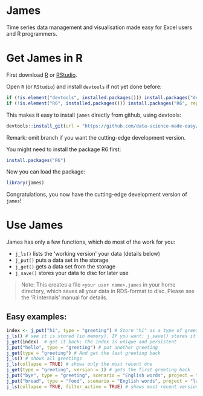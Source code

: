 # James
Time series data management and visualisation made easy for Excel users and R programmers.

# Get James in R
First download [R](https://cran.r-project.org/) or [RStudio](https://www.rstudio.com).

Open `R` (or `RStudio`) and install `devtools` if not yet done before:
``` R
if (!is.element("devtools", installed.packages())) install.packages("devtools", repos = "http://cran.us.r-project.org")
if (!is.element("R6", installed.packages())) install.packages("R6", repos = "http://cran.us.r-project.org")
```

This makes it easy to install `james` directly from github, using devtools:
``` R
devtools::install_git(url = "https://github.com/data-science-made-easy/james", branch = "release")
```
Remark: omit branch if you want the cutting-edge development version.

You might need to install the package R6 first:
``` R
install.packages("R6")
```

Now you can load the package:
``` R
library(james)
```

Congratulations, you now have the cutting-edge development version of `james`!

# Use James
James has only a few functions, which do most of the work for you:

- `j_ls()` lists the 'working version' your data (details below)
- `j_put()` puts a data set in the storage
- `j_get()` gets a data set from the storage
- `j_save()` stores your data to disc for later use

> Note: This creates a file `<your user name>.james` in your home directory, which saves all your data in RDS-format to disc. Please see the ‘R Internals’ manual for details.

## Easy examples:
``` R
index <- j_put("hi", type = "greeting") # Store "hi" as a type of greeting
j_ls() # see it is stored (in memory). If you want: j_save() stores it to disc, too.
j_get(index)  # get it back; the index is unique and persistent
j_put("hello", type = "greeting") # put another greeting
j_get(type = "greeting") # And get the last greeting back
j_ls() # shows all greetings
j_ls(collapse = TRUE) # shows only the most recent one
j_get(type = "greeting", version = 1) # gets the first greeting back
j_put("bye", type = "greeting", scenario = "English words", project = "language courses") # store greeting as part of a project and a scenario
j_put("bread", type = "food", scenario = "English words", project = "language courses") # add another data type to this scenario
j_ls(collapse = TRUE, filter_active = TRUE) # shows most recent versions of data types for active project and scenario
```